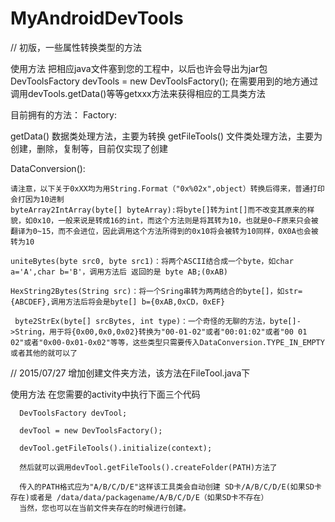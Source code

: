 # MyAndroidDevTools
// 初版，一些属性转换类型的方法

使用方法
   把相应java文件塞到您的工程中，以后也许会导出为jar包
   DevToolsFactory devTools = new DevToolsFactory();
   在需要用到的地方通过调用devTools.getData()等等getxxx方法来获得相应的工具类方法
 
目前拥有的方法：
  Factory:
  
   getData() 数据类处理方法，主要为转换
   getFileTools() 文件类处理方法，主要为创建，删除，复制等，目前仅实现了创建
    
  DataConversion():
    
    请注意，以下关于0xXX均为用String.Format（"0x%02x",object）转换后得来，普通打印会打因为10进制
    byteArray2IntArray(byte[] byteArray):将byte[]转为int[]而不改变其原来的样貌，如0x10，一般来说是转成16的int，而这个方法则是将其转为10，也就是0~F原来只会被翻译为0~15，而不会进位，因此调用这个方法所得到的0x10将会被转为10同样，0X0A也会被转为10
    
    uniteBytes(byte src0, byte src1)：将两个ASCII结合成一个byte，如char a='A',char b='B'，调用方法后 返回的是 byte AB;(0xAB)
    
    HexString2Bytes(String src)：将一个Sring串转为两两结合的byte[]，如str={ABCDEF},调用方法后将会是byte[] b={0xAB,0xCD，0xEF}
    
     byte2StrEx(byte[] srcBytes, int type)：一个奇怪的无聊的方法，byte[]->String，用于将{0x00,0x0,0x02}转换为"00-01-02"或者"00:01:02"或者"00 01 02"或者"0x00-0x01-0x02"等等，这些类型只需要传入DataConversion.TYPE_IN_EMPTY或者其他的就可以了

// 2015/07/27 增加创建文件夹方法，该方法在FileTool.java下

  使用方法
    在您需要的activity中执行下面三个代码
    
      DevToolsFactory devTool;
      
      devTool = new DevToolsFactory();
      
      devTool.getFileTools().initialize(context);
      
      然后就可以调用devTool.getFileTools().createFolder(PATH)方法了
      
      传入的PATH格式应为"A/B/C/D/E"这样该工具类会自动创建 SD卡/A/B/C/D/E(如果SD卡存在)或者是 /data/data/packagename/A/B/C/D/E（如果SD卡不存在）
      当然，您也可以在当前文件夹存在的时候进行创建。
 
